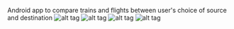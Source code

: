 Android app to compare trains and flights between user's choice of source and destination
![alt tag](https://ibb.co/bT4Lvk)
![alt tag](https://drive.google.com/open?id=0B7E010pTmV4sWk1LZWZoYUd5dUU)
![alt tag](https://drive.google.com/open?id=0B7E010pTmV4sbUM3anNLNFAta28)
![alt tag](https://drive.google.com/open?id=0B7E010pTmV4sMlBCU3JDdENVUTA)

